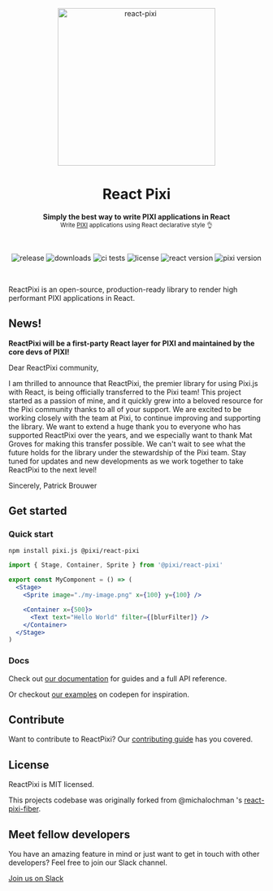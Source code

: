 <p align="center">
  <img src="https://user-images.githubusercontent.com/232559/142733492-3c106f68-8b8e-459c-95f9-aca77561d438.png" alt="react-pixi" width="310" />
</p>

<h1 align="center">
  React Pixi
</h1>

<p align="center">
  <strong>Simply the best way to write PIXI applications in React</strong>
  <br />
  <sub>Write <a href="http://www.pixijs.com/">PIXI</a> applications using React declarative style 👌</sub>
</p>

<br />

<p align="center">
  <img src="https://img.shields.io/github/v/release/inlet/react-pixi" alt="release" />
  <img src="https://img.shields.io/npm/dm/@pixi/react-pixi" alt="downloads" />
  <img src="https://img.shields.io/circleci/project/github/inlet/react-pixi/master.svg" alt="ci tests" />
  <img src="https://img.shields.io/badge/license-MIT-green.svg" alt="license" />
  <img src="https://img.shields.io/badge/react-latest-ff69b4.svg" alt="react version" />
  <img src="https://img.shields.io/badge/pixi-v6+-ff69b4.svg" alt="pixi version" />
</p>

<br />

ReactPixi is an open-source, production-ready library to render high performant PIXI applications in React.

## News!

**ReactPixi will be a first-party React layer for PIXI and maintained by the core devs of PIXI!**

Dear ReactPixi community,

I am thrilled to announce that ReactPixi, the premier library for using Pixi.js with React, is being officially transferred to the Pixi team! This project started as a passion of mine, and it quickly grew into a beloved resource for the Pixi community thanks to all of your support.
We are excited to be working closely with the team at Pixi, to continue improving and supporting the library. We want to extend a huge thank you to everyone who has supported ReactPixi over the years, and we especially want to thank Mat Groves for making this transfer possible.
We can't wait to see what the future holds for the library under the stewardship of the Pixi team. Stay tuned for updates and new developments as we work together to take ReactPixi to the next level!

Sincerely,
Patrick Brouwer

## Get started

### Quick start

```
npm install pixi.js @pixi/react-pixi
```

```jsx
import { Stage, Container, Sprite } from '@pixi/react-pixi'

export const MyComponent = () => (
  <Stage>
    <Sprite image="./my-image.png" x={100} y={100} />

    <Container x={500}>
      <Text text="Hello World" filter={[blurFilter]} />
    </Container>
  </Stage>
)
```

### Docs

Check out [our documentation](https://reactpixi.org) for guides and a full API reference.

Or checkout [our examples](https://codepen.io/collection/XPpGdb) on codepen for inspiration.

## Contribute

Want to contribute to ReactPixi? Our [contributing guide](CONTRIBUTING.md) has you covered.

## License

ReactPixi is MIT licensed.

This projects codebase was originally forked from @michalochman 's [react-pixi-fiber](https://github.com/michalochman/react-pixi-fiber).

## Meet fellow developers

You have an amazing feature in mind or just want to get in touch with other developers? Feel free to join our Slack channel.

[Join us on Slack](https://join.slack.com/t/reactpixi/shared_invite/enQtODk5NjQ2ODQ4MTI5LWVjNzlkZTJjYmI4NDcxYzljNDM4MmYwMzZkYWFlM2VkNmFhNDBmYzg3OGE5YzBiY2NmZTIwZDY0MTA4ZjA4OGM)
